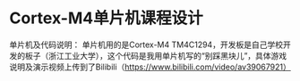 # Cortex-M4单片机课程设计
单片机及代码说明：
  单片机用的是Cortex-M4 TM4C1294，开发板是自己学校开发的板子（浙江工业大学），这个代码是我用单片机写的“别踩黑块儿”，具体游戏说明及演示视频上传到了Bilibili（https://www.bilibili.com/video/av39067921）
